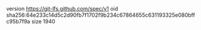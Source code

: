 version https://git-lfs.github.com/spec/v1
oid sha256:64e233c14d5c2d90fb7f1702f9b234c67864655c631193325e080bffc95b7f9a
size 1940
